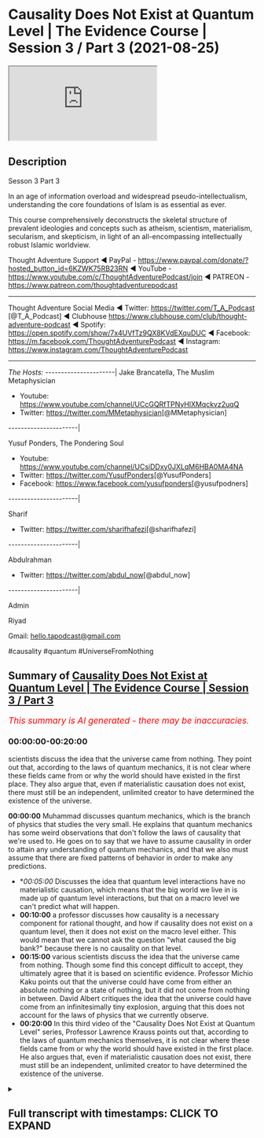# Causality Does Not Exist at Quantum Level | The Evidence Course | Session 3 / Part 3 (2021-08-25)

<iframe loading='lazy' allow='autoplay' src='https://www.youtube.com/embed/1AY-KXYsLtw'></iframe>

## Description

Sesson 3 Part 3

In an age of information overload and widespread pseudo-intellectualism, understanding the core foundations of Islam is as essential as ever. 

This course comprehensively deconstructs the skeletal structure of prevalent ideologies and concepts such as atheism, scientism, materialism, secularism, and skepticism, in light of an all-encompassing intellectually robust Islamic worldview.

Thought Adventure Support
◄ PayPal - https://www.paypal.com/donate/?hosted_button_id=6KZWK75RB23RN 
◄ YouTube - https://www.youtube.com/c/ThoughtAdventurePodcast/join
◄ PATREON - https://www.patreon.com/thoughtadventurepodcast
____________________________________________________________________

Thought Adventure Social Media
◄ Twitter: https://twitter.com/T_A_Podcast​​ [@T_A_Podcast]
◄ Clubhouse https://www.clubhouse.com/club/thought-adventure-podcast
◄ Spotify: https://open.spotify.com/show/7x4UVfTz9QX8KVdEXquDUC
◄ Facebook: https://m.facebook.com/ThoughtAdventurePodcast
◄ Instagram: https://www.instagram.com/ThoughtAdventurePodcast​

----------------------------------------------------------------

*The Hosts:*
----------------------|
Jake Brancatella, The Muslim Metaphysician

- Youtube: https://www.youtube.com/channel/UCcGQRfTPNyHlXMqckvz2uqQ
- Twitter:  https://twitter.com/MMetaphysician​​ [@MMetaphysician]

----------------------|

Yusuf Ponders, The Pondering Soul

- Youtube: https://www.youtube.com/channel/UCsiDDxy0JXLqM6HBA0MA4NA
- Twitter: https://twitter.com/YusufPonders​​ [@YusufPonders]
- Facebook: https://www.facebook.com/yusufponders​ [@yusufpodners]

----------------------|

Sharif

- Twitter: https://twitter.com/sharifhafezi​​ [@sharifhafezi]

----------------------|

Abdulrahman

- Twitter: https://twitter.com/abdul_now​ [@abdul_now]

----------------------|

Admin

Riyad 

Gmail: hello.tapodcast@gmail.com


#causality #quantum #UniverseFromNothing

## Summary of [Causality Does Not Exist at Quantum Level | The Evidence Course | Session 3 / Part 3](https://www.youtube.com/watch?v=1AY-KXYsLtw)


*<span style="color:red; font-size:125%">This summary is AI generated - there may be inaccuracies</span>. [](/)*

### <a onclick="modifyYTiframeseektime('0')">00:00:00-00:20:00</a>

 scientists discuss the idea that the universe came from nothing. They point out that, according to the laws of quantum mechanics, it is not clear where these fields came from or why the world should have existed in the first place. They also argue that, even if materialistic causation does not exist, there must still be an independent, unlimited creator to have determined the existence of the universe.

**<a onclick="modifyYTiframeseektime('0')">00:00:00</a>**  Muhammad discusses quantum mechanics, which is the branch of physics that studies the very small. He explains that quantum mechanics has some weird observations that don't follow the laws of causality that we're used to. He goes on to say that we have to assume causality in order to attain any understanding of quantum mechanics, and that we also must assume that there are fixed patterns of behavior in order to make any predictions.
* **<a onclick="modifyYTiframeseektime('300')">00:05:00</a>* Discusses the idea that quantum level interactions have no materialistic causation, which means that the big world we live in is made up of quantum level interactions, but that on a macro level we can't predict what will happen.
* **<a onclick="modifyYTiframeseektime('600')">00:10:00</a>**  a professor discusses how causality is a necessary component for rational thought, and how if causality does not exist on a quantum level, then it does not exist on the macro level either. This would mean that we cannot ask the question "what caused the big bank?" because there is no causality on that level.
* **<a onclick="modifyYTiframeseektime('900')">00:15:00</a>**  various scientists discuss the idea that the universe came from nothing. Though some find this concept difficult to accept, they ultimately agree that it is based on scientific evidence. Professor Michio Kaku points out that the universe could have come from either an absolute nothing or a state of nothing, but it did not come from nothing in between. David Albert critiques the idea that the universe could have come from an infinitesimally tiny explosion, arguing that this does not account for the laws of physics that we currently observe.
* **<a onclick="modifyYTiframeseektime('1200')">00:20:00</a>** In this third video of the "Causality Does Not Exist at Quantum Level" series, Professor Lawrence Krauss points out that, according to the laws of quantum mechanics themselves, it is not clear where these fields came from or why the world should have existed in the first place. He also argues that, even if materialistic causation does not exist, there must still be an independent, unlimited creator to have determined the existence of the universe.

<details><summary><h2>Full transcript with timestamps: CLICK TO EXPAND</h2></summary>

<a onclick="modifyYTiframeseektime('14')">0:00:14</a> muhammad so the other contention that  
<a onclick="modifyYTiframeseektime('17')">0:00:17</a> some people or some atheists uh raise  
<a onclick="modifyYTiframeseektime('20')">0:00:20</a> to the arguments that we proposed  
<a onclick="modifyYTiframeseektime('22')">0:00:22</a> is is this idea that we are assuming  
<a onclick="modifyYTiframeseektime('25')">0:00:25</a> causal principles and causality is not a  
<a onclick="modifyYTiframeseektime('28')">0:00:28</a> necessary reality  
<a onclick="modifyYTiframeseektime('30')">0:00:30</a> that exists on a quantum level and  
<a onclick="modifyYTiframeseektime('33')">0:00:33</a> therefore if it doesn't exist on a  
<a onclick="modifyYTiframeseektime('34')">0:00:34</a> quantum level how can we be 100 sure  
<a onclick="modifyYTiframeseektime('37')">0:00:37</a> exists on a macro level meaning on the  
<a onclick="modifyYTiframeseektime('39')">0:00:39</a> the big level  
<a onclick="modifyYTiframeseektime('41')">0:00:41</a> uh the level that we exist and that we  
<a onclick="modifyYTiframeseektime('43')">0:00:43</a> can see  
<a onclick="modifyYTiframeseektime('44')">0:00:44</a> so i remember one time one one person he  
<a onclick="modifyYTiframeseektime('47')">0:00:47</a> he made the point that  
<a onclick="modifyYTiframeseektime('49')">0:00:49</a> you know it could be theoretically that  
<a onclick="modifyYTiframeseektime('52')">0:00:52</a> as you go and reach out to grab a cup  
<a onclick="modifyYTiframeseektime('55')">0:00:55</a> that your hand could go straight through  
<a onclick="modifyYTiframeseektime('56')">0:00:56</a> the cup so i responded and i said well  
<a onclick="modifyYTiframeseektime('59')">0:00:59</a> imagine if you were to walk in the  
<a onclick="modifyYTiframeseektime('61')">0:01:01</a> middle of the road and you saw a truck  
<a onclick="modifyYTiframeseektime('63')">0:01:03</a> coming towards you would you think at  
<a onclick="modifyYTiframeseektime('65')">0:01:05</a> that moment in time theoretically the  
<a onclick="modifyYTiframeseektime('67')">0:01:07</a> truck could go straight through you or  
<a onclick="modifyYTiframeseektime('69')">0:01:09</a> you're gonna try and get out of the way  
<a onclick="modifyYTiframeseektime('71')">0:01:11</a> as fast as possible from that  
<a onclick="modifyYTiframeseektime('74')">0:01:14</a> but we want to dive into a little bit a  
<a onclick="modifyYTiframeseektime('76')">0:01:16</a> little bit more detail regards to what  
<a onclick="modifyYTiframeseektime('78')">0:01:18</a> how we can understand and how we can  
<a onclick="modifyYTiframeseektime('80')">0:01:20</a> approach this discussion and really the  
<a onclick="modifyYTiframeseektime('81')">0:01:21</a> approach of this discussion shouldn't  
<a onclick="modifyYTiframeseektime('83')">0:01:23</a> really be approached from well actually  
<a onclick="modifyYTiframeseektime('85')">0:01:25</a> quantum level does have  
<a onclick="modifyYTiframeseektime('87')">0:01:27</a> you know causal principles i suppose  
<a onclick="modifyYTiframeseektime('88')">0:01:28</a> that is one argument that you can use i  
<a onclick="modifyYTiframeseektime('91')">0:01:31</a> go into the science of it in order to  
<a onclick="modifyYTiframeseektime('93')">0:01:33</a> refute the science that they they  
<a onclick="modifyYTiframeseektime('95')">0:01:35</a> provide or they counter with  
<a onclick="modifyYTiframeseektime('97')">0:01:37</a> but i think the problem with gaza  
<a onclick="modifyYTiframeseektime('99')">0:01:39</a> quantum mechanics is that it's a complex  
<a onclick="modifyYTiframeseektime('101')">0:01:41</a> issue it's an issue which is  
<a onclick="modifyYTiframeseektime('103')">0:01:43</a> counterintuitive it's not what we expect  
<a onclick="modifyYTiframeseektime('105')">0:01:45</a> to see and because it's not what we  
<a onclick="modifyYTiframeseektime('107')">0:01:47</a> expect to see in our general experiences  
<a onclick="modifyYTiframeseektime('110')">0:01:50</a> you know it can be quite confusing quite  
<a onclick="modifyYTiframeseektime('112')">0:01:52</a> difficult to understand what's actually  
<a onclick="modifyYTiframeseektime('114')">0:01:54</a> occurring upon quantum on a quantum  
<a onclick="modifyYTiframeseektime('116')">0:01:56</a> level  
<a onclick="modifyYTiframeseektime('118')">0:01:58</a> what is quantum mechanics all of these  
<a onclick="modifyYTiframeseektime('119')">0:01:59</a> things so rather what we're going to do  
<a onclick="modifyYTiframeseektime('121')">0:02:01</a> is approach this from a more of an  
<a onclick="modifyYTiframeseektime('122')">0:02:02</a> epistemological point of view meaning  
<a onclick="modifyYTiframeseektime('124')">0:02:04</a> from the point of view of a rational  
<a onclick="modifyYTiframeseektime('127')">0:02:07</a> thinking human being and and from how we  
<a onclick="modifyYTiframeseektime('129')">0:02:09</a> understand ideas and looking at  
<a onclick="modifyYTiframeseektime('132')">0:02:12</a> where this then discussion about quantum  
<a onclick="modifyYTiframeseektime('134')">0:02:14</a> mechanics fits in  
<a onclick="modifyYTiframeseektime('136')">0:02:16</a> so what do we mean by the quantum  
<a onclick="modifyYTiframeseektime('138')">0:02:18</a> quantum level or quantum mechanics  
<a onclick="modifyYTiframeseektime('140')">0:02:20</a> quantum mechanics deals with the very  
<a onclick="modifyYTiframeseektime('142')">0:02:22</a> very small  
<a onclick="modifyYTiframeseektime('143')">0:02:23</a> so we're talking about the subatomic  
<a onclick="modifyYTiframeseektime('146')">0:02:26</a> level type particles  
<a onclick="modifyYTiframeseektime('148')">0:02:28</a> and the behaviors of things like  
<a onclick="modifyYTiframeseektime('149')">0:02:29</a> electrons photons and  
<a onclick="modifyYTiframeseektime('151')">0:02:31</a> and the interactions even of atoms but  
<a onclick="modifyYTiframeseektime('153')">0:02:33</a> it's on the very very small level and on  
<a onclick="modifyYTiframeseektime('156')">0:02:36</a> a quantum level there are very weird you  
<a onclick="modifyYTiframeseektime('159')">0:02:39</a> know  
<a onclick="modifyYTiframeseektime('160')">0:02:40</a> observations that are seen  
<a onclick="modifyYTiframeseektime('163')">0:02:43</a> for example i'll just give you an  
<a onclick="modifyYTiframeseektime('164')">0:02:44</a> example of this  
<a onclick="modifyYTiframeseektime('166')">0:02:46</a> so imagine again a pool table  
<a onclick="modifyYTiframeseektime('169')">0:02:49</a> with all the balls racked up  
<a onclick="modifyYTiframeseektime('171')">0:02:51</a> and imagine you hit  
<a onclick="modifyYTiframeseektime('173')">0:02:53</a> all these balls  
<a onclick="modifyYTiframeseektime('175')">0:02:55</a> with your white cue ball  
<a onclick="modifyYTiframeseektime('177')">0:02:57</a> so if the pool table is a normal size  
<a onclick="modifyYTiframeseektime('180')">0:03:00</a> then theoretically  
<a onclick="modifyYTiframeseektime('182')">0:03:02</a> you can work out what's going to happen  
<a onclick="modifyYTiframeseektime('184')">0:03:04</a> to all of those pool balls where they're  
<a onclick="modifyYTiframeseektime('188')">0:03:08</a> going to be what position they're going  
<a onclick="modifyYTiframeseektime('190')">0:03:10</a> to land in etc so longers we've worked  
<a onclick="modifyYTiframeseektime('192')">0:03:12</a> out all the variables  
<a onclick="modifyYTiframeseektime('194')">0:03:14</a> like for example the variable of each  
<a onclick="modifyYTiframeseektime('197')">0:03:17</a> weight of each ball the size the  
<a onclick="modifyYTiframeseektime('200')">0:03:20</a> position the friction of the table that  
<a onclick="modifyYTiframeseektime('202')">0:03:22</a> exerts itself on each and every ball on  
<a onclick="modifyYTiframeseektime('205')">0:03:25</a> the pull table  
<a onclick="modifyYTiframeseektime('206')">0:03:26</a> and if i knew the direction and speed of  
<a onclick="modifyYTiframeseektime('209')">0:03:29</a> the white ball as i hit it so if i knew  
<a onclick="modifyYTiframeseektime('213')">0:03:33</a> the white board the speed the direction  
<a onclick="modifyYTiframeseektime('216')">0:03:36</a> and if i knew everything else all the  
<a onclick="modifyYTiframeseektime('217')">0:03:37</a> other variables regards to those pool  
<a onclick="modifyYTiframeseektime('219')">0:03:39</a> balls then i could possibly i can  
<a onclick="modifyYTiframeseektime('222')">0:03:42</a> predict where each of those balls are  
<a onclick="modifyYTiframeseektime('224')">0:03:44</a> going to land on that table  
<a onclick="modifyYTiframeseektime('227')">0:03:47</a> and that's  
<a onclick="modifyYTiframeseektime('228')">0:03:48</a> obviously something we can predict and  
<a onclick="modifyYTiframeseektime('230')">0:03:50</a> yes we know that causality is not  
<a onclick="modifyYTiframeseektime('232')">0:03:52</a> something we can empirically prove as we  
<a onclick="modifyYTiframeseektime('234')">0:03:54</a> as we mentioned in a previous video  
<a onclick="modifyYTiframeseektime('237')">0:03:57</a> meaning using science you have to assume  
<a onclick="modifyYTiframeseektime('239')">0:03:59</a> causality  
<a onclick="modifyYTiframeseektime('240')">0:04:00</a> and if you have to assume causality  
<a onclick="modifyYTiframeseektime('242')">0:04:02</a> using science then you cannot  
<a onclick="modifyYTiframeseektime('245')">0:04:05</a> refute the idea of science or you can't  
<a onclick="modifyYTiframeseektime('247')">0:04:07</a> prove it from a scientific basis you  
<a onclick="modifyYTiframeseektime('249')">0:04:09</a> have to assume it  
<a onclick="modifyYTiframeseektime('251')">0:04:11</a> and we also have to assume in science  
<a onclick="modifyYTiframeseektime('253')">0:04:13</a> that there are fixed patterns of  
<a onclick="modifyYTiframeseektime('254')">0:04:14</a> behavior so when we're looking at this  
<a onclick="modifyYTiframeseektime('256')">0:04:16</a> pool table we understand that there's  
<a onclick="modifyYTiframeseektime('258')">0:04:18</a> the effect  
<a onclick="modifyYTiframeseektime('260')">0:04:20</a> which is oh the cause which is the white  
<a onclick="modifyYTiframeseektime('262')">0:04:22</a> ball traveling is going to cause a  
<a onclick="modifyYTiframeseektime('264')">0:04:24</a> various num number of effects and those  
<a onclick="modifyYTiframeseektime('266')">0:04:26</a> effects are repeatable they're going to  
<a onclick="modifyYTiframeseektime('268')">0:04:28</a> be with a fixed pattern  
<a onclick="modifyYTiframeseektime('271')">0:04:31</a> so we can understand that and we  
<a onclick="modifyYTiframeseektime('273')">0:04:33</a> understand that because these things  
<a onclick="modifyYTiframeseektime('276')">0:04:36</a> occur and they are not things that occur  
<a onclick="modifyYTiframeseektime('278')">0:04:38</a> because of the universe  
<a onclick="modifyYTiframeseektime('281')">0:04:41</a> they are the attributes which have been  
<a onclick="modifyYTiframeseektime('282')">0:04:42</a> placed by allah upon the universe itself  
<a onclick="modifyYTiframeseektime('287')">0:04:47</a> and therefore we can as a result predict  
<a onclick="modifyYTiframeseektime('290')">0:04:50</a> things because we assume that allah or  
<a onclick="modifyYTiframeseektime('292')">0:04:52</a> allah has told us that he has fixed laws  
<a onclick="modifyYTiframeseektime('294')">0:04:54</a> within this universe  
<a onclick="modifyYTiframeseektime('297')">0:04:57</a> however let's let's take a step back  
<a onclick="modifyYTiframeseektime('299')">0:04:59</a> from the the macro level from the big  
<a onclick="modifyYTiframeseektime('301')">0:05:01</a> level  
<a onclick="modifyYTiframeseektime('302')">0:05:02</a> and let's imagine this pool table and  
<a onclick="modifyYTiframeseektime('304')">0:05:04</a> shrink it right down to the quantum  
<a onclick="modifyYTiframeseektime('306')">0:05:06</a> level  
<a onclick="modifyYTiframeseektime('307')">0:05:07</a> so you've just got this really small  
<a onclick="modifyYTiframeseektime('309')">0:05:09</a> quantum level size pool table  
<a onclick="modifyYTiframeseektime('313')">0:05:13</a> and suddenly now  
<a onclick="modifyYTiframeseektime('315')">0:05:15</a> if i try to hit the white ball i have a  
<a onclick="modifyYTiframeseektime('318')">0:05:18</a> few problems on this quantum level pool  
<a onclick="modifyYTiframeseektime('320')">0:05:20</a> table  
<a onclick="modifyYTiframeseektime('321')">0:05:21</a> because i can't 100 percent predict  
<a onclick="modifyYTiframeseektime('325')">0:05:25</a> exactly where that white ball is and i  
<a onclick="modifyYTiframeseektime('329')">0:05:29</a> cannot 100 percent predict at what  
<a onclick="modifyYTiframeseektime('332')">0:05:32</a> uh what speed or motion it will travel  
<a onclick="modifyYTiframeseektime('334')">0:05:34</a> at in fact the problem exists on a  
<a onclick="modifyYTiframeseektime('337')">0:05:37</a> quantum level is that with quantum level  
<a onclick="modifyYTiframeseektime('339')">0:05:39</a> particles you know you can only as you  
<a onclick="modifyYTiframeseektime('342')">0:05:42</a> know you have only a probabilistic  
<a onclick="modifyYTiframeseektime('344')">0:05:44</a> assumption of both speed and motor and  
<a onclick="modifyYTiframeseektime('347')">0:05:47</a> position  
<a onclick="modifyYTiframeseektime('348')">0:05:48</a> now on a macro level because i knew  
<a onclick="modifyYTiframeseektime('351')">0:05:51</a> speed and location of each ball then i  
<a onclick="modifyYTiframeseektime('354')">0:05:54</a> can work out what's going to happen but  
<a onclick="modifyYTiframeseektime('356')">0:05:56</a> if i don't know the speed and the  
<a onclick="modifyYTiframeseektime('357')">0:05:57</a> location precisely of each ball then i  
<a onclick="modifyYTiframeseektime('361')">0:06:01</a> can't predict what's going to happen to  
<a onclick="modifyYTiframeseektime('364')">0:06:04</a> that rack of balls on the pool table at  
<a onclick="modifyYTiframeseektime('366')">0:06:06</a> a quantum level  
<a onclick="modifyYTiframeseektime('368')">0:06:08</a> i can't know all of the variables so i  
<a onclick="modifyYTiframeseektime('371')">0:06:11</a> can't predict and determine exactly  
<a onclick="modifyYTiframeseektime('373')">0:06:13</a> what's going to happen and this is this  
<a onclick="modifyYTiframeseektime('376')">0:06:16</a> this understanding that you can you can  
<a onclick="modifyYTiframeseektime('378')">0:06:18</a> never predict both the position and the  
<a onclick="modifyYTiframeseektime('380')">0:06:20</a> speed of a quantum level particle is  
<a onclick="modifyYTiframeseektime('383')">0:06:23</a> what's termed as heisenberg's  
<a onclick="modifyYTiframeseektime('385')">0:06:25</a> uncertainty principle  
<a onclick="modifyYTiframeseektime('387')">0:06:27</a> are the inability to determine precisely  
<a onclick="modifyYTiframeseektime('389')">0:06:29</a> the position and speed of each particle  
<a onclick="modifyYTiframeseektime('393')">0:06:33</a> rather as it mentions this this  
<a onclick="modifyYTiframeseektime('395')">0:06:35</a> principle of heisenberg's uncertainty  
<a onclick="modifyYTiframeseektime('397')">0:06:37</a> principle the more precise your  
<a onclick="modifyYTiframeseektime('398')">0:06:38</a> measurements of the speed the less  
<a onclick="modifyYTiframeseektime('400')">0:06:40</a> precise your measurements will be of  
<a onclick="modifyYTiframeseektime('401')">0:06:41</a> position and vice versa  
<a onclick="modifyYTiframeseektime('403')">0:06:43</a> so some say as a result that  
<a onclick="modifyYTiframeseektime('406')">0:06:46</a> theoretically if quantum level  
<a onclick="modifyYTiframeseektime('408')">0:06:48</a> interactions can't be predicted so you  
<a onclick="modifyYTiframeseektime('411')">0:06:51</a> can't say a is going to hit b that's  
<a onclick="modifyYTiframeseektime('414')">0:06:54</a> going to cause c to occur because you  
<a onclick="modifyYTiframeseektime('416')">0:06:56</a> don't know where a is at any given time  
<a onclick="modifyYTiframeseektime('418')">0:06:58</a> or you don't know its motion at any  
<a onclick="modifyYTiframeseektime('419')">0:06:59</a> given time as well both together  
<a onclick="modifyYTiframeseektime('422')">0:07:02</a> so as a result if they say you can't  
<a onclick="modifyYTiframeseektime('424')">0:07:04</a> predict  
<a onclick="modifyYTiframeseektime('425')">0:07:05</a> yeah a quantum level in interactions  
<a onclick="modifyYTiframeseektime('428')">0:07:08</a> then the macro level can't also be  
<a onclick="modifyYTiframeseektime('430')">0:07:10</a> predicted or determined so i want you to  
<a onclick="modifyYTiframeseektime('432')">0:07:12</a> think about this  
<a onclick="modifyYTiframeseektime('434')">0:07:14</a> if a house is made up of bricks then i  
<a onclick="modifyYTiframeseektime('437')">0:07:17</a> know what the the material of the house  
<a onclick="modifyYTiframeseektime('439')">0:07:19</a> is it's the bricks so  
<a onclick="modifyYTiframeseektime('441')">0:07:21</a> what they're saying here is that the big  
<a onclick="modifyYTiframeseektime('443')">0:07:23</a> world the world that we live in is made  
<a onclick="modifyYTiframeseektime('446')">0:07:26</a> up of quantum level interactions  
<a onclick="modifyYTiframeseektime('449')">0:07:29</a> if there are a cause of means that don't  
<a onclick="modifyYTiframeseektime('451')">0:07:31</a> follow causal patterns on a quantum  
<a onclick="modifyYTiframeseektime('454')">0:07:34</a> level  
<a onclick="modifyYTiframeseektime('455')">0:07:35</a> and the big the macro world is built  
<a onclick="modifyYTiframeseektime('457')">0:07:37</a> upon the the quantum level interactions  
<a onclick="modifyYTiframeseektime('460')">0:07:40</a> then i can't predict  
<a onclick="modifyYTiframeseektime('462')">0:07:42</a> you know even on the macro level because  
<a onclick="modifyYTiframeseektime('465')">0:07:45</a> if this is a causal and this is what  
<a onclick="modifyYTiframeseektime('467')">0:07:47</a> makes up the rest of the universe then  
<a onclick="modifyYTiframeseektime('470')">0:07:50</a> the universe ultimately must be a causal  
<a onclick="modifyYTiframeseektime('472')">0:07:52</a> or doesn't follow causal principles  
<a onclick="modifyYTiframeseektime('475')">0:07:55</a> and some scientists also give  
<a onclick="modifyYTiframeseektime('478')">0:07:58</a> give other examples or implications of  
<a onclick="modifyYTiframeseektime('481')">0:08:01</a> this idea  
<a onclick="modifyYTiframeseektime('482')">0:08:02</a> of uh you know a causal uh quantum level  
<a onclick="modifyYTiframeseektime('486')">0:08:06</a> a causality for example the famous  
<a onclick="modifyYTiframeseektime('488')">0:08:08</a> uh physicist known as lawrence krauss  
<a onclick="modifyYTiframeseektime('490')">0:08:10</a> and also self-declared anti-theist they  
<a onclick="modifyYTiframeseektime('492')">0:08:12</a> don't even consider himself an atheist  
<a onclick="modifyYTiframeseektime('494')">0:08:14</a> he actually calls himself an antitheist  
<a onclick="modifyYTiframeseektime('497')">0:08:17</a> he states that the nothingness of space  
<a onclick="modifyYTiframeseektime('500')">0:08:20</a> causes  
<a onclick="modifyYTiframeseektime('501')">0:08:21</a> particles to pop in  
<a onclick="modifyYTiframeseektime('503')">0:08:23</a> in and out of existence so when you have  
<a onclick="modifyYTiframeseektime('506')">0:08:26</a> no space you have a vacuum  
<a onclick="modifyYTiframeseektime('508')">0:08:28</a> yeah  
<a onclick="modifyYTiframeseektime('509')">0:08:29</a> in a vacuum you find that there are on a  
<a onclick="modifyYTiframeseektime('512')">0:08:32</a> quantum level there'll be particles that  
<a onclick="modifyYTiframeseektime('514')">0:08:34</a> will pop in and out of existence virtual  
<a onclick="modifyYTiframeseektime('516')">0:08:36</a> particles  
<a onclick="modifyYTiframeseektime('518')">0:08:38</a> and again  
<a onclick="modifyYTiframeseektime('519')">0:08:39</a> what he's attempting to do is he's  
<a onclick="modifyYTiframeseektime('521')">0:08:41</a> attempting to say well if that can occur  
<a onclick="modifyYTiframeseektime('523')">0:08:43</a> on a quantum level why couldn't this  
<a onclick="modifyYTiframeseektime('526')">0:08:46</a> occur prior to the universe that the  
<a onclick="modifyYTiframeseektime('528')">0:08:48</a> universe didn't exist it existed or some  
<a onclick="modifyYTiframeseektime('530')">0:08:50</a> empty space and the universe or suddenly  
<a onclick="modifyYTiframeseektime('533')">0:08:53</a> on a quantum level the univ singularity  
<a onclick="modifyYTiframeseektime('536')">0:08:56</a> appeared and from the singularity there  
<a onclick="modifyYTiframeseektime('538')">0:08:58</a> was a big bang  
<a onclick="modifyYTiframeseektime('541')">0:09:01</a> there's far more details in this that i  
<a onclick="modifyYTiframeseektime('544')">0:09:04</a> haven't really gone through you know  
<a onclick="modifyYTiframeseektime('545')">0:09:05</a> huge amounts of details on quantum  
<a onclick="modifyYTiframeseektime('547')">0:09:07</a> mechanics but really what we're really  
<a onclick="modifyYTiframeseektime('549')">0:09:09</a> asking is is a question about how do we  
<a onclick="modifyYTiframeseektime('552')">0:09:12</a> approach this from a  
<a onclick="modifyYTiframeseektime('554')">0:09:14</a> you know epistemological angle from  
<a onclick="modifyYTiframeseektime('557')">0:09:17</a> point of view of ideas how do we the  
<a onclick="modifyYTiframeseektime('559')">0:09:19</a> methodology of our thinking so  
<a onclick="modifyYTiframeseektime('563')">0:09:23</a> however when we talk about quantum level  
<a onclick="modifyYTiframeseektime('565')">0:09:25</a> having no causality as some claim  
<a onclick="modifyYTiframeseektime('568')">0:09:28</a> what they're actually saying  
<a onclick="modifyYTiframeseektime('570')">0:09:30</a> is that quantum level interactions have  
<a onclick="modifyYTiframeseektime('574')">0:09:34</a> no materialistic causation you can't  
<a onclick="modifyYTiframeseektime('576')">0:09:36</a> work out why  
<a onclick="modifyYTiframeseektime('578')">0:09:38</a> in a deterministic point of view  
<a onclick="modifyYTiframeseektime('581')">0:09:41</a> why this is occurring yeah why one level  
<a onclick="modifyYTiframeseektime('584')">0:09:44</a> interaction is taking place with another  
<a onclick="modifyYTiframeseektime('585')">0:09:45</a> level interaction precisely in a  
<a onclick="modifyYTiframeseektime('587')">0:09:47</a> deterministic fashion  
<a onclick="modifyYTiframeseektime('590')">0:09:50</a> so this is the first thing that they're  
<a onclick="modifyYTiframeseektime('592')">0:09:52</a> they're they're  
<a onclick="modifyYTiframeseektime('593')">0:09:53</a> they're really saying regards to this  
<a onclick="modifyYTiframeseektime('596')">0:09:56</a> so the question then becomes okay how  
<a onclick="modifyYTiframeseektime('598')">0:09:58</a> does claims that on a quantum level  
<a onclick="modifyYTiframeseektime('600')">0:10:00</a> having no causality or some claim  
<a onclick="modifyYTiframeseektime('601')">0:10:01</a> actually refute our argument for the  
<a onclick="modifyYTiframeseektime('603')">0:10:03</a> existence of god  
<a onclick="modifyYTiframeseektime('605')">0:10:05</a> does it does it refute our arguments for  
<a onclick="modifyYTiframeseektime('607')">0:10:07</a> the existence god if there's no  
<a onclick="modifyYTiframeseektime('609')">0:10:09</a> causality on a quantum level there's no  
<a onclick="modifyYTiframeseektime('611')">0:10:11</a> causality on the macro level then does  
<a onclick="modifyYTiframeseektime('613')">0:10:13</a> that mean that we cannot ask the  
<a onclick="modifyYTiframeseektime('614')">0:10:14</a> question what caused the big bank that's  
<a onclick="modifyYTiframeseektime('616')">0:10:16</a> effectively the argument  
<a onclick="modifyYTiframeseektime('618')">0:10:18</a> well firstly no we can't use that as an  
<a onclick="modifyYTiframeseektime('621')">0:10:21</a> argument about a causal levels a  
<a onclick="modifyYTiframeseektime('623')">0:10:23</a> causality on a quantum level  
<a onclick="modifyYTiframeseektime('625')">0:10:25</a> firstly as we've mentioned in the  
<a onclick="modifyYTiframeseektime('627')">0:10:27</a> section in section one on science and  
<a onclick="modifyYTiframeseektime('630')">0:10:30</a> scientism we said that science is  
<a onclick="modifyYTiframeseektime('633')">0:10:33</a> predicated on the belief in causality  
<a onclick="modifyYTiframeseektime('636')">0:10:36</a> you have to assume causality for you to  
<a onclick="modifyYTiframeseektime('638')">0:10:38</a> engage in the scientific method  
<a onclick="modifyYTiframeseektime('641')">0:10:41</a> even when we detect virtual particles  
<a onclick="modifyYTiframeseektime('643')">0:10:43</a> popping in and out of existence we are  
<a onclick="modifyYTiframeseektime('645')">0:10:45</a> detecting them using machines also that  
<a onclick="modifyYTiframeseektime('648')">0:10:48</a> rests on causal principles so you're  
<a onclick="modifyYTiframeseektime('650')">0:10:50</a> trying to detect  
<a onclick="modifyYTiframeseektime('652')">0:10:52</a> you know a particle that's come out of  
<a onclick="modifyYTiframeseektime('653')">0:10:53</a> non-existence yeah or come out of you  
<a onclick="modifyYTiframeseektime('656')">0:10:56</a> know space you know vacuum of space on a  
<a onclick="modifyYTiframeseektime('658')">0:10:58</a> quantum level you're using machinery  
<a onclick="modifyYTiframeseektime('661')">0:11:01</a> that actually detects this  
<a onclick="modifyYTiframeseektime('662')">0:11:02</a> so you're not you know you're not  
<a onclick="modifyYTiframeseektime('664')">0:11:04</a> actually going outside of the causal  
<a onclick="modifyYTiframeseektime('665')">0:11:05</a> principles you're still using causality  
<a onclick="modifyYTiframeseektime('668')">0:11:08</a> even in the scientific method  
<a onclick="modifyYTiframeseektime('671')">0:11:11</a> the other thing is this  
<a onclick="modifyYTiframeseektime('672')">0:11:12</a> if we conclude some scientists or  
<a onclick="modifyYTiframeseektime('674')">0:11:14</a> certain atheists try to use this  
<a onclick="modifyYTiframeseektime('676')">0:11:16</a> argument to say ah  
<a onclick="modifyYTiframeseektime('677')">0:11:17</a> there is no causality because on a  
<a onclick="modifyYTiframeseektime('679')">0:11:19</a> quantum level there is no causality and  
<a onclick="modifyYTiframeseektime('682')">0:11:22</a> that's what science has proven then what  
<a onclick="modifyYTiframeseektime('684')">0:11:24</a> they're doing is they're creating a  
<a onclick="modifyYTiframeseektime('686')">0:11:26</a> circular or self-refuting argument  
<a onclick="modifyYTiframeseektime('689')">0:11:29</a> if science adopts the principle of  
<a onclick="modifyYTiframeseektime('691')">0:11:31</a> causality and you conclude that there is  
<a onclick="modifyYTiframeseektime('694')">0:11:34</a> no principle of causality then you have  
<a onclick="modifyYTiframeseektime('696')">0:11:36</a> you have actually refuted the scientific  
<a onclick="modifyYTiframeseektime('698')">0:11:38</a> method itself and if you refuted the  
<a onclick="modifyYTiframeseektime('700')">0:11:40</a> scientific method you've also refuted  
<a onclick="modifyYTiframeseektime('703')">0:11:43</a> its conclusion  
<a onclick="modifyYTiframeseektime('706')">0:11:46</a> secondly causality is a necessary  
<a onclick="modifyYTiframeseektime('708')">0:11:48</a> component to make rational thought  
<a onclick="modifyYTiframeseektime('711')">0:11:51</a> this means causality  
<a onclick="modifyYTiframeseektime('713')">0:11:53</a> is an is is an idea that we gain prior  
<a onclick="modifyYTiframeseektime('717')">0:11:57</a> to experience we use causality in order  
<a onclick="modifyYTiframeseektime('721')">0:12:01</a> to interpret and explain experience and  
<a onclick="modifyYTiframeseektime('723')">0:12:03</a> we discussed this  
<a onclick="modifyYTiframeseektime('725')">0:12:05</a> in when we talked about the rational  
<a onclick="modifyYTiframeseektime('727')">0:12:07</a> method  
<a onclick="modifyYTiframeseektime('728')">0:12:08</a> so we don't experience causality and  
<a onclick="modifyYTiframeseektime('732')">0:12:12</a> include and conclude causality exists  
<a onclick="modifyYTiframeseektime('735')">0:12:15</a> but rather we need causality to think  
<a onclick="modifyYTiframeseektime('738')">0:12:18</a> because the fact that we think  
<a onclick="modifyYTiframeseektime('741')">0:12:21</a> that we have concepts then we know  
<a onclick="modifyYTiframeseektime('742')">0:12:22</a> reality exists because we know reality  
<a onclick="modifyYTiframeseektime('745')">0:12:25</a> exists and that reality caused our  
<a onclick="modifyYTiframeseektime('748')">0:12:28</a> thoughts then as a result causality  
<a onclick="modifyYTiframeseektime('750')">0:12:30</a> exists it's a very basic argument so  
<a onclick="modifyYTiframeseektime('753')">0:12:33</a> even if we grant that quantum level  
<a onclick="modifyYTiframeseektime('756')">0:12:36</a> interactions have no materialistic  
<a onclick="modifyYTiframeseektime('758')">0:12:38</a> causation or no materialistic  
<a onclick="modifyYTiframeseektime('761')">0:12:41</a> explanation that's the key thing here  
<a onclick="modifyYTiframeseektime('762')">0:12:42</a> materialistic explanation  
<a onclick="modifyYTiframeseektime('764')">0:12:44</a> then that doesn't deny causality  
<a onclick="modifyYTiframeseektime('767')">0:12:47</a> altogether  
<a onclick="modifyYTiframeseektime('768')">0:12:48</a> rather only denies the  
<a onclick="modifyYTiframeseektime('771')">0:12:51</a> is materialistic or part of the universe  
<a onclick="modifyYTiframeseektime('774')">0:12:54</a> so if something's occurring and you  
<a onclick="modifyYTiframeseektime('776')">0:12:56</a> can't explain what the cause of that  
<a onclick="modifyYTiframeseektime('778')">0:12:58</a> thing that's occurring that's caused its  
<a onclick="modifyYTiframeseektime('780')">0:13:00</a> effect  
<a onclick="modifyYTiframeseektime('781')">0:13:01</a> then it doesn't mean that causality  
<a onclick="modifyYTiframeseektime('783')">0:13:03</a> doesn't exist it just means that the  
<a onclick="modifyYTiframeseektime('784')">0:13:04</a> causality cannot be explained by the  
<a onclick="modifyYTiframeseektime('787')">0:13:07</a> universe  
<a onclick="modifyYTiframeseektime('789')">0:13:09</a> and this is similar to how imam ghazali  
<a onclick="modifyYTiframeseektime('793')">0:13:13</a> he explained that there are no  
<a onclick="modifyYTiframeseektime('795')">0:13:15</a> materialistic causation so imam khazadi  
<a onclick="modifyYTiframeseektime('797')">0:13:17</a> held a theological position called  
<a onclick="modifyYTiframeseektime('800')">0:13:20</a> occasionalism  
<a onclick="modifyYTiframeseektime('801')">0:13:21</a> and this this position basically said  
<a onclick="modifyYTiframeseektime('803')">0:13:23</a> that there are no secondary causations  
<a onclick="modifyYTiframeseektime('805')">0:13:25</a> so  
<a onclick="modifyYTiframeseektime('806')">0:13:26</a> it only go into too much detail but  
<a onclick="modifyYTiframeseektime('808')">0:13:28</a> effectively what he was saying is that  
<a onclick="modifyYTiframeseektime('809')">0:13:29</a> if you strike a match it's not your  
<a onclick="modifyYTiframeseektime('811')">0:13:31</a> striking that's causing the fire but  
<a onclick="modifyYTiframeseektime('814')">0:13:34</a> rather a loss panel does place the  
<a onclick="modifyYTiframeseektime('816')">0:13:36</a> attribute of the fire and your striking  
<a onclick="modifyYTiframeseektime('818')">0:13:38</a> in that situation is incidental it just  
<a onclick="modifyYTiframeseektime('820')">0:13:40</a> happens to occur side by side and it  
<a onclick="modifyYTiframeseektime('823')">0:13:43</a> also happens to be that allah made it  
<a onclick="modifyYTiframeseektime('826')">0:13:46</a> that the universe operates according to  
<a onclick="modifyYTiframeseektime('828')">0:13:48</a> the system but he didn't have to operate  
<a onclick="modifyYTiframeseektime('830')">0:13:50</a> according to that system so the ultimate  
<a onclick="modifyYTiframeseektime('832')">0:13:52</a> cause within the universe on every  
<a onclick="modifyYTiframeseektime('834')">0:13:54</a> single event and every single effect  
<a onclick="modifyYTiframeseektime('836')">0:13:56</a> that we see is allah he's the primary  
<a onclick="modifyYTiframeseektime('839')">0:13:59</a> cause this is what imam khazali when he  
<a onclick="modifyYTiframeseektime('841')">0:14:01</a> said there's no secondary causation he  
<a onclick="modifyYTiframeseektime('843')">0:14:03</a> wasn't denying causality they were in  
<a onclick="modifyYTiframeseektime('846')">0:14:06</a> fact affirming that the only cause is  
<a onclick="modifyYTiframeseektime('848')">0:14:08</a> allah and they said you have to still  
<a onclick="modifyYTiframeseektime('850')">0:14:10</a> affirm causality  
<a onclick="modifyYTiframeseektime('853')">0:14:13</a> and this is similar to the point als we  
<a onclick="modifyYTiframeseektime('855')">0:14:15</a> raised in section two about how  
<a onclick="modifyYTiframeseektime('856')">0:14:16</a> attributes are not necessary for objects  
<a onclick="modifyYTiframeseektime('859')">0:14:19</a> hence the attributes were also  
<a onclick="modifyYTiframeseektime('860')">0:14:20</a> determined by allah  
<a onclick="modifyYTiframeseektime('862')">0:14:22</a> so even if they say that on a quantum  
<a onclick="modifyYTiframeseektime('864')">0:14:24</a> level there is no determinism  
<a onclick="modifyYTiframeseektime('867')">0:14:27</a> or no material materialistic explanation  
<a onclick="modifyYTiframeseektime('870')">0:14:30</a> for the position and particle  
<a onclick="modifyYTiframeseektime('872')">0:14:32</a> of the peculiar behavior of the quantum  
<a onclick="modifyYTiframeseektime('873')">0:14:33</a> particles or the particular behavior the  
<a onclick="modifyYTiframeseektime('875')">0:14:35</a> quantum particles then that would  
<a onclick="modifyYTiframeseektime('877')">0:14:37</a> reinforce our argument that the cause is  
<a onclick="modifyYTiframeseektime('880')">0:14:40</a> not from the universe itself but must be  
<a onclick="modifyYTiframeseektime('883')">0:14:43</a> determined upon these particles so if  
<a onclick="modifyYTiframeseektime('886')">0:14:46</a> you can't explain the materialistic  
<a onclick="modifyYTiframeseektime('887')">0:14:47</a> cause of why these why this  
<a onclick="modifyYTiframeseektime('890')">0:14:50</a> you know quantum level particles popping  
<a onclick="modifyYTiframeseektime('892')">0:14:52</a> in and out of existence on a quantum  
<a onclick="modifyYTiframeseektime('894')">0:14:54</a> level space in a vacuum of space we  
<a onclick="modifyYTiframeseektime('896')">0:14:56</a> can't explain why that occurs it doesn't  
<a onclick="modifyYTiframeseektime('898')">0:14:58</a> mean therefore causality doesn't occur  
<a onclick="modifyYTiframeseektime('900')">0:15:00</a> it rather means that the explanation and  
<a onclick="modifyYTiframeseektime('902')">0:15:02</a> the causes outside of the physical  
<a onclick="modifyYTiframeseektime('904')">0:15:04</a> universe aye allah  
<a onclick="modifyYTiframeseektime('910')">0:15:10</a> so  
<a onclick="modifyYTiframeseektime('913')">0:15:13</a> so therefore the other the third point  
<a onclick="modifyYTiframeseektime('916')">0:15:16</a> as well is this  
<a onclick="modifyYTiframeseektime('917')">0:15:17</a> is okay  
<a onclick="modifyYTiframeseektime('919')">0:15:19</a> let's say we grant and we accept that a  
<a onclick="modifyYTiframeseektime('923')">0:15:23</a> causal uh quantum level interactions  
<a onclick="modifyYTiframeseektime('925')">0:15:25</a> occur  
<a onclick="modifyYTiframeseektime('926')">0:15:26</a> but now we have to still explain  
<a onclick="modifyYTiframeseektime('929')">0:15:29</a> why on the macro level we see causality  
<a onclick="modifyYTiframeseektime('932')">0:15:32</a> so why is it that the each of the balls  
<a onclick="modifyYTiframeseektime('935')">0:15:35</a> on a pool table and the pool table  
<a onclick="modifyYTiframeseektime('937')">0:15:37</a> itself are made up of a causal  
<a onclick="modifyYTiframeseektime('940')">0:15:40</a> interactions but yet i can predict every  
<a onclick="modifyYTiframeseektime('942')">0:15:42</a> single position of that ball  
<a onclick="modifyYTiframeseektime('944')">0:15:44</a> even though when we start to reduce that  
<a onclick="modifyYTiframeseektime('946')">0:15:46</a> pool table or shrink it down to the size  
<a onclick="modifyYTiframeseektime('948')">0:15:48</a> of a quantum or quantum levels  
<a onclick="modifyYTiframeseektime('951')">0:15:51</a> interactions that we can't we can no  
<a onclick="modifyYTiframeseektime('953')">0:15:53</a> longer predict it so we know that the  
<a onclick="modifyYTiframeseektime('955')">0:15:55</a> big the big world follows causal  
<a onclick="modifyYTiframeseektime('957')">0:15:57</a> principles but if the big world are  
<a onclick="modifyYTiframeseektime('959')">0:15:59</a> following causal principles and it's not  
<a onclick="modifyYTiframeseektime('961')">0:16:01</a> because of  
<a onclick="modifyYTiframeseektime('963')">0:16:03</a> the quantum level interactions then as a  
<a onclick="modifyYTiframeseektime('966')">0:16:06</a> result the explanation of what's causing  
<a onclick="modifyYTiframeseektime('969')">0:16:09</a> the universe to operate according to a  
<a onclick="modifyYTiframeseektime('971')">0:16:11</a> system have certain fixed attributes  
<a onclick="modifyYTiframeseektime('973')">0:16:13</a> that we sense that we see has fixed  
<a onclick="modifyYTiframeseektime('975')">0:16:15</a> patterns that we sense and that we see  
<a onclick="modifyYTiframeseektime('977')">0:16:17</a> then that explanation again is not  
<a onclick="modifyYTiframeseektime('979')">0:16:19</a> because of what it's made up of but  
<a onclick="modifyYTiframeseektime('981')">0:16:21</a> rather  
<a onclick="modifyYTiframeseektime('982')">0:16:22</a> something that is determined by allah  
<a onclick="modifyYTiframeseektime('987')">0:16:27</a> the final point that i want to mention  
<a onclick="modifyYTiframeseektime('988')">0:16:28</a> regards to this is that even when people  
<a onclick="modifyYTiframeseektime('990')">0:16:30</a> turn around or scientists say that oh  
<a onclick="modifyYTiframeseektime('992')">0:16:32</a> you know there's all these  
<a onclick="modifyYTiframeseektime('993')">0:16:33</a> counter-intuitive realities on the  
<a onclick="modifyYTiframeseektime('995')">0:16:35</a> quantum level or in quantum mechanics  
<a onclick="modifyYTiframeseektime('998')">0:16:38</a> really actually it's not uh it may be  
<a onclick="modifyYTiframeseektime('1000')">0:16:40</a> counter-intuitive but they still follow  
<a onclick="modifyYTiframeseektime('1003')">0:16:43</a> patterns their probabilistic patterns  
<a onclick="modifyYTiframeseektime('1005')">0:16:45</a> yeah and therefore you can still predict  
<a onclick="modifyYTiframeseektime('1008')">0:16:48</a> in a probabilistic way where certain  
<a onclick="modifyYTiframeseektime('1010')">0:16:50</a> patterns or what certain particles will  
<a onclick="modifyYTiframeseektime('1012')">0:16:52</a> be what will occur etc  
<a onclick="modifyYTiframeseektime('1015')">0:16:55</a> so for example  
<a onclick="modifyYTiframeseektime('1017')">0:16:57</a> uh  
<a onclick="modifyYTiframeseektime('1018')">0:16:58</a> you know like the like the equation pq  
<a onclick="modifyYTiframeseektime('1021')">0:17:01</a> approximates the planck's constants over  
<a onclick="modifyYTiframeseektime('1023')">0:17:03</a> four pi which is used in heisenberg's  
<a onclick="modifyYTiframeseektime('1025')">0:17:05</a> uncertainty principle  
<a onclick="modifyYTiframeseektime('1028')">0:17:08</a> so you know there is still pro there is  
<a onclick="modifyYTiframeseektime('1030')">0:17:10</a> some equations that are used and you  
<a onclick="modifyYTiframeseektime('1032')">0:17:12</a> don't see we what we don't see on a  
<a onclick="modifyYTiframeseektime('1034')">0:17:14</a> quantum level interaction is we don't  
<a onclick="modifyYTiframeseektime('1035')">0:17:15</a> see complete a causality so we don't see  
<a onclick="modifyYTiframeseektime('1038')">0:17:18</a> elephants being created on their quantum  
<a onclick="modifyYTiframeseektime('1040')">0:17:20</a> level you know they're still following  
<a onclick="modifyYTiframeseektime('1042')">0:17:22</a> certain patterns regards to that  
<a onclick="modifyYTiframeseektime('1045')">0:17:25</a> the other point that i also want to  
<a onclick="modifyYTiframeseektime('1046')">0:17:26</a> mention is that lawrence krauss and what  
<a onclick="modifyYTiframeseektime('1049')">0:17:29</a> he said about the universe popping into  
<a onclick="modifyYTiframeseektime('1052')">0:17:32</a> in and out of existence or popping into  
<a onclick="modifyYTiframeseektime('1054')">0:17:34</a> existence from nothing from a quantum  
<a onclick="modifyYTiframeseektime('1056')">0:17:36</a> you know quantum singularity has been  
<a onclick="modifyYTiframeseektime('1058')">0:17:38</a> the start of the big bang and the  
<a onclick="modifyYTiframeseektime('1059')">0:17:39</a> quantum singularity came from the vacuum  
<a onclick="modifyYTiframeseektime('1060')">0:17:40</a> of space  
<a onclick="modifyYTiframeseektime('1061')">0:17:41</a> and he says that  
<a onclick="modifyYTiframeseektime('1063')">0:17:43</a> it is therefore valid to assume and the  
<a onclick="modifyYTiframeseektime('1066')">0:17:46</a> science points to the fact that  
<a onclick="modifyYTiframeseektime('1068')">0:17:48</a> something can come from nothing this is  
<a onclick="modifyYTiframeseektime('1070')">0:17:50</a> what he's saying now obviously the first  
<a onclick="modifyYTiframeseektime('1072')">0:17:52</a> problem regards to his question this  
<a onclick="modifyYTiframeseektime('1073')">0:17:53</a> this assumption that something can come  
<a onclick="modifyYTiframeseektime('1075')">0:17:55</a> from nothing is that there's an effect  
<a onclick="modifyYTiframeseektime('1077')">0:17:57</a> but there is no cause that would deny  
<a onclick="modifyYTiframeseektime('1078')">0:17:58</a> the axiom of science and therefore that  
<a onclick="modifyYTiframeseektime('1080')">0:18:00</a> would deny its own conclusion  
<a onclick="modifyYTiframeseektime('1083')">0:18:03</a> and its methodology but really we need  
<a onclick="modifyYTiframeseektime('1086')">0:18:06</a> to ask the question what does he  
<a onclick="modifyYTiframeseektime('1087')">0:18:07</a> actually mean by this when scientists  
<a onclick="modifyYTiframeseektime('1088')">0:18:08</a> from certain atheists really push these  
<a onclick="modifyYTiframeseektime('1090')">0:18:10</a> ideas what do they really mean by this  
<a onclick="modifyYTiframeseektime('1092')">0:18:12</a> professor michio kaku who's professor of  
<a onclick="modifyYTiframeseektime('1094')">0:18:14</a> theoretical physics physics at city  
<a onclick="modifyYTiframeseektime('1097')">0:18:17</a> university in new york  
<a onclick="modifyYTiframeseektime('1099')">0:18:19</a> he states he says or he asks how can it  
<a onclick="modifyYTiframeseektime('1102')">0:18:22</a> be that everything comes from nothing  
<a onclick="modifyYTiframeseektime('1105')">0:18:25</a> yeah so how can it be that everything  
<a onclick="modifyYTiframeseektime('1106')">0:18:26</a> comes from nothing and his solution what  
<a onclick="modifyYTiframeseektime('1108')">0:18:28</a> he says is that if you think about it  
<a onclick="modifyYTiframeseektime('1111')">0:18:31</a> for a while you begin to realize it all  
<a onclick="modifyYTiframeseektime('1113')">0:18:33</a> depends on how you define nothing  
<a onclick="modifyYTiframeseektime('1116')">0:18:36</a> professor kaku tells us goes on to say  
<a onclick="modifyYTiframeseektime('1119')">0:18:39</a> he goes i think there are two kinds of  
<a onclick="modifyYTiframeseektime('1121')">0:18:41</a> nothing  
<a onclick="modifyYTiframeseektime('1122')">0:18:42</a> first there is something i call absolute  
<a onclick="modifyYTiframeseektime('1124')">0:18:44</a> nothing no equations no space no time no  
<a onclick="modifyYTiframeseektime('1128')">0:18:48</a> anything that the human mind can  
<a onclick="modifyYTiframeseektime('1130')">0:18:50</a> conceive of just nothing  
<a onclick="modifyYTiframeseektime('1132')">0:18:52</a> then there is a vacuum which is  
<a onclick="modifyYTiframeseektime('1135')">0:18:55</a> uh nothing  
<a onclick="modifyYTiframeseektime('1136')">0:18:56</a> which is nothing but an absence of  
<a onclick="modifyYTiframeseektime('1138')">0:18:58</a> matter so he's saying there's two kinds  
<a onclick="modifyYTiframeseektime('1140')">0:19:00</a> of nothing there is an absolute nothing  
<a onclick="modifyYTiframeseektime('1143')">0:19:03</a> where there are no equations and then  
<a onclick="modifyYTiframeseektime('1145')">0:19:05</a> there is an absence a space which has  
<a onclick="modifyYTiframeseektime('1147')">0:19:07</a> absence of matter yeah a vacuum that has  
<a onclick="modifyYTiframeseektime('1150')">0:19:10</a> absence of matter and he goes that's  
<a onclick="modifyYTiframeseektime('1151')">0:19:11</a> another kind of of nothing so professor  
<a onclick="modifyYTiframeseektime('1154')">0:19:14</a> kaku he goes on to say so for me the  
<a onclick="modifyYTiframeseektime('1156')">0:19:16</a> universe did not come out from absolute  
<a onclick="modifyYTiframeseektime('1158')">0:19:18</a> nothing  
<a onclick="modifyYTiframeseektime('1159')">0:19:19</a> that is a state of no equations no empty  
<a onclick="modifyYTiframeseektime('1162')">0:19:22</a> space no time  
<a onclick="modifyYTiframeseektime('1164')">0:19:24</a> it came from a pre-existing state  
<a onclick="modifyYTiframeseektime('1167')">0:19:27</a> also a also what they call a state of  
<a onclick="modifyYTiframeseektime('1169')">0:19:29</a> nothing  
<a onclick="modifyYTiframeseektime('1170')">0:19:30</a> yeah where quantum mechanics the laws uh  
<a onclick="modifyYTiframeseektime('1173')">0:19:33</a> of the nature laws of the universe loads  
<a onclick="modifyYTiframeseektime('1175')">0:19:35</a> of quantum mechanics the equations of  
<a onclick="modifyYTiframeseektime('1177')">0:19:37</a> quantum mechanics they they actually  
<a onclick="modifyYTiframeseektime('1179')">0:19:39</a> still operate  
<a onclick="modifyYTiframeseektime('1181')">0:19:41</a> our universe did in fact come from an  
<a onclick="modifyYTiframeseektime('1184')">0:19:44</a> and he mentions an infinitesimally tiny  
<a onclick="modifyYTiframeseektime('1186')">0:19:46</a> little explosion that took place giving  
<a onclick="modifyYTiframeseektime('1188')">0:19:48</a> us the big bang and giving us the  
<a onclick="modifyYTiframeseektime('1190')">0:19:50</a> galaxies and stars that we have today  
<a onclick="modifyYTiframeseektime('1193')">0:19:53</a> similar  
<a onclick="modifyYTiframeseektime('1194')">0:19:54</a> philosopher david uh albert who's a  
<a onclick="modifyYTiframeseektime('1196')">0:19:56</a> specialist in quantum fury  
<a onclick="modifyYTiframeseektime('1198')">0:19:58</a> he offered a a critique of krause's book  
<a onclick="modifyYTiframeseektime('1202')">0:20:02</a> in the new york times book review and  
<a onclick="modifyYTiframeseektime('1205')">0:20:05</a> he said  
<a onclick="modifyYTiframeseektime('1207')">0:20:07</a> and this is his quote where for starters  
<a onclick="modifyYTiframeseektime('1209')">0:20:09</a> are the laws of quantum mechanics  
<a onclick="modifyYTiframeseektime('1211')">0:20:11</a> themselves supposed to have come from  
<a onclick="modifyYTiframeseektime('1214')">0:20:14</a> modern quantum field theories our points  
<a onclick="modifyYTiframeseektime('1216')">0:20:16</a> out have nothing whatsoever to say on  
<a onclick="modifyYTiframeseektime('1220')">0:20:20</a> the subject of where those fields came  
<a onclick="modifyYTiframeseektime('1222')">0:20:22</a> from  
<a onclick="modifyYTiframeseektime('1223')">0:20:23</a> or of why the world should have  
<a onclick="modifyYTiframeseektime('1225')">0:20:25</a> consisted of a particular kind of fields  
<a onclick="modifyYTiframeseektime('1228')">0:20:28</a> it does or why it should have consisted  
<a onclick="modifyYTiframeseektime('1231')">0:20:31</a> of fields at all or of why there should  
<a onclick="modifyYTiframeseektime('1234')">0:20:34</a> have been a world in the first place  
<a onclick="modifyYTiframeseektime('1236')">0:20:36</a> period clay case closed end of story so  
<a onclick="modifyYTiframeseektime('1240')">0:20:40</a> when lawrence krauss and other prominent  
<a onclick="modifyYTiframeseektime('1243')">0:20:43</a> atheists attempt to argue that the  
<a onclick="modifyYTiframeseektime('1245')">0:20:45</a> universe came from nothing they don't  
<a onclick="modifyYTiframeseektime('1247')">0:20:47</a> really mean nothing but some kind of  
<a onclick="modifyYTiframeseektime('1250')">0:20:50</a> nothing some kind of something  
<a onclick="modifyYTiframeseektime('1252')">0:20:52</a> so even professor hawking who claimed  
<a onclick="modifyYTiframeseektime('1254')">0:20:54</a> that the existence of quantum gravity  
<a onclick="modifyYTiframeseektime('1256')">0:20:56</a> would make the universe inevitable again  
<a onclick="modifyYTiframeseektime('1260')">0:21:00</a> he's assuming that there must be a  
<a onclick="modifyYTiframeseektime('1262')">0:21:02</a> quantum gravity to exist prior to the  
<a onclick="modifyYTiframeseektime('1265')">0:21:05</a> universe so really science does not  
<a onclick="modifyYTiframeseektime('1267')">0:21:07</a> point to absolute nothing producing some  
<a onclick="modifyYTiframeseektime('1270')">0:21:10</a> something rather it points that  
<a onclick="modifyYTiframeseektime('1273')">0:21:13</a> something is still dependent and  
<a onclick="modifyYTiframeseektime('1274')">0:21:14</a> contingent and even if they were to  
<a onclick="modifyYTiframeseektime('1278')">0:21:18</a> claim that something is a causal  
<a onclick="modifyYTiframeseektime('1281')">0:21:21</a> something did not ex you know came in  
<a onclick="modifyYTiframeseektime('1284')">0:21:24</a> from nothingness what they are denying  
<a onclick="modifyYTiframeseektime('1286')">0:21:26</a> is materialistic causation  
<a onclick="modifyYTiframeseektime('1288')">0:21:28</a> and will still be valid to say not just  
<a onclick="modifyYTiframeseektime('1291')">0:21:31</a> valid but it'd be necessary logical and  
<a onclick="modifyYTiframeseektime('1293')">0:21:33</a> rational to say there must be an  
<a onclick="modifyYTiframeseektime('1295')">0:21:35</a> independent unlimited creator to have  
<a onclick="modifyYTiframeseektime('1298')">0:21:38</a> determined its existence  
<a onclick="modifyYTiframeseektime('1300')">0:21:40</a> outside of the physical natural causes  
<a onclick="modifyYTiframeseektime('1303')">0:21:43</a> of the universe  
</details>